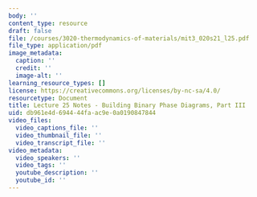 ```yaml
---
body: ''
content_type: resource
draft: false
file: /courses/3020-thermodynamics-of-materials/mit3_020s21_l25.pdf
file_type: application/pdf
image_metadata:
  caption: ''
  credit: ''
  image-alt: ''
learning_resource_types: []
license: https://creativecommons.org/licenses/by-nc-sa/4.0/
resourcetype: Document
title: Lecture 25 Notes - Building Binary Phase Diagrams, Part III
uid: db961e4d-6944-44fa-ac9e-0a0190847844
video_files:
  video_captions_file: ''
  video_thumbnail_file: ''
  video_transcript_file: ''
video_metadata:
  video_speakers: ''
  video_tags: ''
  youtube_description: ''
  youtube_id: ''
---
```

